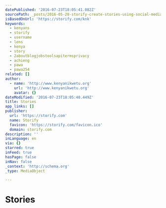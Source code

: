 ```yaml
---
datePublished: '2016-07-23T18:05:41.082Z'
sourcePath: _posts/2016-05-28-storify-create-stories-using-social-media.md
isBasedOnUrl: 'https://storify.com/knk'
keywords:
  - kenyans
  - storify
  - username
  - lens
  - kenya
  - story
  - 2aboutblogjobstoolsapitermsprivacy
  - achieng
  - pawa
  - pawa254
related: []
author:
  - name: 'http://www.kenyanikwetu.org'
    url: 'http://www.kenyanikwetu.org'
    avatar: {}
dateModified: '2016-07-23T18:05:40.449Z'
title: Stories
app_links: []
publisher:
  url: 'https://storify.com'
  name: Storify
  favicon: 'https://storify.com/favicon.ico'
  domain: storify.com
description: ''
inLanguage: en
via: {}
starred: true
inFeed: true
hasPage: false
inNav: false
_context: 'http://schema.org'
_type: MediaObject

---
```

# Stories